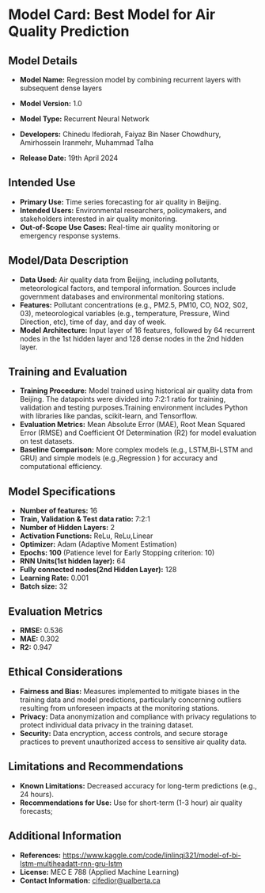# Model Card: Best Model for Air Quality Prediction

## Model Details

- **Model Name:** Regression model by combining recurrent layers with subsequent dense layers
- **Model Version:** 1.0
- **Model Type:** Recurrent Neural Network
- **Developers:** Chinedu Ifediorah, Faiyaz Bin Naser Chowdhury, Amirhossein Iranmehr, Muhammad Talha

- **Release Date:** 19th April 2024

## Intended Use

- **Primary Use:** Time series forecasting for air quality in Beijing.
- **Intended Users:** Environmental researchers, policymakers, and stakeholders interested in air quality monitoring.
- **Out-of-Scope Use Cases:** Real-time air quality monitoring or emergency response systems.

## Model/Data Description

- **Data Used:** Air quality data from Beijing, including pollutants, meteorological factors, and temporal information. Sources include government databases and environmental monitoring stations.
- **Features:** Pollutant concentrations (e.g., PM2.5, PM10, CO, NO2, S02, 03), meteorological variables (e.g., temperature, Pressure, Wind Direction, etc), time of day, and day of week.
- **Model Architecture:** Input layer of 16 features, followed by 64 recurrent nodes in the 1st hidden layer and 128 dense nodes in the 2nd hidden layer.

## Training and Evaluation

- **Training Procedure:** Model trained using historical air quality data from Beijing. The datapoints were divided into 7:2:1 ratio for training, validation and testing purposes.Training environment includes Python with libraries like pandas, scikit-learn, and Tensorflow.
- **Evaluation Metrics:** Mean Absolute Error (MAE), Root Mean Squared Error (RMSE) and Coefficient Of Determination (R2) for model evaluation on test datasets.
- **Baseline Comparison:** More complex models (e.g., LSTM,Bi-LSTM and GRU) and simple models (e.g.,Regression ) for accuracy and computational efficiency.

## Model Specifications

- **Number of features:** 16
- **Train, Validation & Test data ratio:** 7:2:1
- **Number of Hidden Layers:** 2 
- **Activation Functions:** ReLu, ReLu,Linear
- **Optimizer:** Adam (Adaptive Moment Estimation)
- **Epochs: 100** (Patience level for Early Stopping criterion: 10)
- **RNN Units(1st hidden layer):** 64
- **Fully connected nodes(2nd Hidden Layer):** 128
- **Learning Rate:** 0.001
- **Batch size:** 32

## Evaluation Metrics 

- **RMSE:** 0.536
- **MAE:**  0.302
- **R2:**  0.947


## Ethical Considerations

- **Fairness and Bias:** Measures implemented to mitigate biases in the training data and model predictions, particularly concerning outliers resulting from unforeseen impacts at the monitoring stations.
- **Privacy:** Data anonymization and compliance with privacy regulations to protect individual data privacy in the training dataset.
- **Security:** Data encryption, access controls, and secure storage practices to prevent unauthorized access to sensitive air quality data.

## Limitations and Recommendations

- **Known Limitations:** Decreased accuracy for long-term predictions (e.g., 24 hours).
- **Recommendations for Use:** Use for short-term (1-3 hour) air quality forecasts;

## Additional Information

- **References:** https://www.kaggle.com/code/linlinqi321/model-of-bi-lstm-multiheadatt-rnn-gru-lstm
- **License:** MEC E 788 (Applied Machine Learning)
- **Contact Information:** cifedior@ualberta.ca



